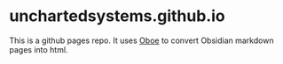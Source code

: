 # unchartedsystems.github.io

This is a github pages repo. It uses [Oboe](https://github.com/kmaasrud/oboe) to convert Obsidian markdown pages into html.

